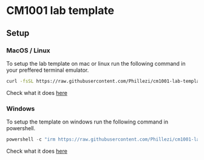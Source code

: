 # CM1001 lab template

## Setup

### MacOS / Linux

To setup the lab template on mac or linux run the following command in your preffered terminal emulator.

```bash
curl -fsSL https://raw.githubusercontent.com/Phillezi/cm1001-lab-template/main/scripts/apply.sh | sh
```

Check what it does [here](https://github.com/Phillezi/cm1001-lab-template/tree/main/scripts/apply.sh)

### Windows

To setup the template on windows run the following command in powershell.

```powershell
powershell -c "irm https://raw.githubusercontent.com/Phillezi/cm1001-lab-template/main/scripts/apply.ps1 | iex"
```

Check what it does [here](https://github.com/Phillezi/cm1001-lab-template/tree/main/scripts/apply.ps1)
